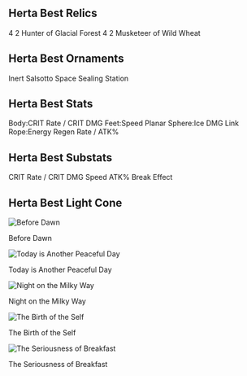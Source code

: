## Herta Best Relics
4 2 Hunter of Glacial Forest
4 2 Musketeer of Wild Wheat

## Herta Best Ornaments
Inert Salsotto
Space Sealing Station

## Herta Best Stats
Body:CRIT Rate / CRIT DMG
Feet:Speed
Planar Sphere:Ice DMG
Link Rope:Energy Regen Rate / ATK%

## Herta Best Substats
CRIT Rate / CRIT DMG
Speed
ATK%
Break Effect

## Herta Best Light Cone

![Before Dawn](https://rerollcdn.com/STARRAIL/LightCones/before_dawn_sm.png)

Before Dawn

![Today is Another Peaceful Day](https://rerollcdn.com/STARRAIL/LightCones/today_is_another_peaceful_day_sm.png)

Today is Another Peaceful Day

![Night on the Milky Way](https://rerollcdn.com/STARRAIL/LightCones/night_on_the_milky_way_sm.png)

Night on the Milky Way

![The Birth of the Self](https://rerollcdn.com/STARRAIL/LightCones/the_birth_of_the_self_sm.png)

The Birth of the Self

![The Seriousness of Breakfast](https://rerollcdn.com/STARRAIL/LightCones/the_seriousness_of_breakfast_sm.png)

The Seriousness of Breakfast